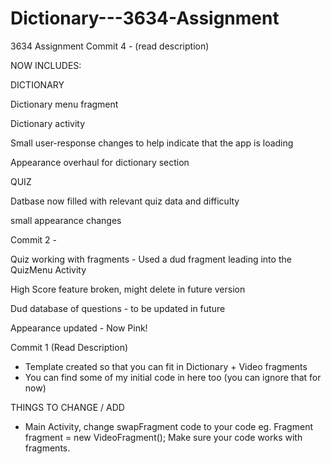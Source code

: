 # Dictionary---3634-Assignment
3634 Assignment 
Commit 4 - (read description)

NOW INCLUDES:

DICTIONARY 

Dictionary menu fragment

Dictionary activity

Small user-response changes to help indicate that the app is loading

Appearance overhaul for dictionary section


QUIZ

Datbase now filled with relevant quiz data and difficulty

small appearance changes



Commit 2 -

Quiz working with fragments - Used a dud fragment leading into the QuizMenu Activity

High Score feature broken, might delete in future version

Dud database of questions - to be updated in future

Appearance updated - Now Pink!



Commit 1 (Read Description)

- Template created so that you can fit in Dictionary + Video fragments
- You can find some of my initial code in here too (you can ignore that for now)

THINGS TO CHANGE / ADD
- Main Activity, change swapFragment code to your code eg.
Fragment fragment = new VideoFragment();
Make sure your code works with fragments.




